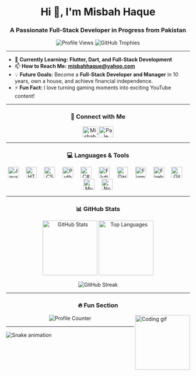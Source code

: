 <h1 align="center">Hi 👋, I'm Misbah Haque</h1>
<h3 align="center">A Passionate Full-Stack Developer in Progress from Pakistan</h3>

<p align="center"> 
  <img src="https://komarev.com/ghpvc/?username=misbahhaq&label=Profile%20Views&color=0e75b6&style=flat" alt="Profile Views" /> 
  <img src="https://github-profile-trophy.vercel.app/?username=misbahhaq&margin-w=5&row=1&column=7&theme=gruvbox&no-frame=true" alt="GitHub Trophies" />
</p>

---

- 🌱 **Currently Learning:** **Flutter, Dart, and Full-Stack Development**  
- 📫 **How to Reach Me:** **misbahhaque@yahoo.com**  
- 💡 **Future Goals:** Become a **Full-Stack Developer and Manager** in 10 years, own a house, and achieve financial independence.  
- ⚡ **Fun Fact:** I love turning gaming moments into exciting YouTube content!  

---

<h3 align="center">📲 Connect with Me</h3>
<p align="center">
  <a href="https://www.linkedin.com/in/misbah-haque-4117682b4" target="_blank">
    <img align="center" src="https://raw.githubusercontent.com/rahuldkjain/github-profile-readme-generator/master/src/images/icons/Social/linked-in-alt.svg" alt="Misbah Haque on LinkedIn" height="30" width="40" />
  </a>
  <a href="https://www.youtube.com/@PaleAsparagus" target="_blank">
    <img align="center" src="https://raw.githubusercontent.com/rahuldkjain/github-profile-readme-generator/master/src/images/icons/Social/youtube.svg" alt="Pale Asparagus on YouTube" height="30" width="40" />
  </a>
</p>

---

<h3 align="center">💻 Languages & Tools</h3>
<p align="center">
  <img src="https://cdn.jsdelivr.net/gh/devicons/devicon/icons/javascript/javascript-original.svg" height="30" alt="JavaScript logo" />
  <img width="12" />
  <img src="https://cdn.jsdelivr.net/gh/devicons/devicon/icons/html5/html5-original.svg" height="30" alt="HTML5 logo" />
  <img width="12" />
  <img src="https://cdn.jsdelivr.net/gh/devicons/devicon/icons/css3/css3-original.svg" height="30" alt="CSS3 logo" />
  <img width="12" />
  <img src="https://cdn.jsdelivr.net/gh/devicons/devicon/icons/python/python-original.svg" height="30" alt="Python logo" />
  <img width="12" />
  <img src="https://cdn.jsdelivr.net/gh/devicons/devicon/icons/csharp/csharp-original.svg" height="30" alt="C# logo" />
  <img width="12" />
  <img src="https://cdn.jsdelivr.net/gh/devicons/devicon/icons/flutter/flutter-original.svg" height="30" alt="Flutter logo" />
  <img width="12" />
  <img src="https://cdn.jsdelivr.net/gh/devicons/devicon/icons/dart/dart-original.svg" height="30" alt="Dart logo" />
  <img width="12" />
  <img src="https://cdn.jsdelivr.net/gh/devicons/devicon/icons/figma/figma-original.svg" height="30" alt="Figma logo" />
  <img width="12" />
  <img src="https://cdn.jsdelivr.net/gh/devicons/devicon/icons/firebase/firebase-plain.svg" height="30" alt="Firebase logo" />
  <img width="12" />
  <img src="https://cdn.jsdelivr.net/gh/devicons/devicon/icons/github/github-original.svg" height="30" alt="GitHub logo" />
  <img width="12" />
  <img src="https://cdn.jsdelivr.net/gh/devicons/devicon/icons/mysql/mysql-original.svg" height="30" alt="MySQL logo" />
  <img width="12" />
  <img src="https://cdn.jsdelivr.net/gh/devicons/devicon/icons/nodejs/nodejs-original.svg" height="30" alt="Node.js logo" />
</p>

---

<h3 align="center">📊 GitHub Stats</h3>

<div align="center">
  <img src="https://github-readme-stats.vercel.app/api?username=MisbahHaq&hide_title=false&hide_rank=false&show_icons=true&include_all_commits=true&count_private=true&theme=dracula&locale=en&hide_border=false" height="150" alt="GitHub Stats" />
  <img src="https://github-readme-stats.vercel.app/api/top-langs?username=MisbahHaq&layout=compact&card_width=320&langs_count=5&theme=dracula&hide_border=false" height="150" alt="Top Languages" />
</div>

<p align="center">
  <img src="https://github-readme-streak-stats.herokuapp.com/?user=misbahhaq&theme=dracula" alt="GitHub Streak" />
</p>

---

<h3 align="center">🔥 Fun Section</h3>

<img align="right" height="150" src="https://i.imgflip.com/65efzo.gif" alt="Coding gif" />

<p align="center">
  <img src="https://profile-counter.glitch.me/MisbahHaq/count.svg?" alt="Profile Counter" />
</p>

---

<img src="https://raw.githubusercontent.com/MisbahHaq/MisbahHaq/output/snake.svg" alt="Snake animation" />

